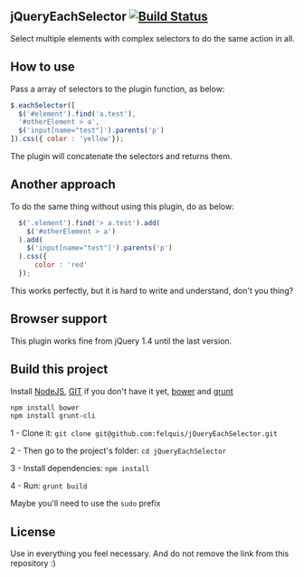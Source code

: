 ## jQueryEachSelector [![Build Status](https://travis-ci.org/felquis/jQueryEachSelector.png?branch=master)](https://travis-ci.org/felquis/jQueryEachSelector)

Select multiple elements with complex selectors to do the same action in all.

## How to use
Pass a array of selectors to the plugin function, as below:

```js
$.eachSelector([
  $('#element').find('a.test'),
  '#otherElement > a',
  $('input[name="test"]').parents('p')
]).css({ color : 'yellow'});
```

The plugin will concatenate the selectors and returns them.

## Another approach
To do the same thing without using this plugin, do as below:
```js
  $('.element').find('> a.test').add(
    $('#otherElement > a')
  ).add(
    $('input[name="test"]').parents('p')
  ).css({
      color : 'red'
  });
```
This works perfectly, but it is hard to write and understand, don't you thing?

## Browser support
This plugin works fine from jQuery 1.4 until the last version.

## Build this project
Install [NodeJS](http://nodejs.org/download/), [GIT](http://git-scm.com/downloads) if you don't have it yet, [bower](http://bower.io/) and [grunt](http://gruntjs.com/)
```bash
npm install bower
npm install grunt-cli
```

1 - Clone it:
  `git clone git@github.com:felquis/jQueryEachSelector.git`

2 - Then go to the project's folder:
  `cd jQueryEachSelector`

3 - Install dependencies:
  `npm install`

4 - Run:
  `grunt build`

Maybe you'll need to use the `sudo` prefix

## License
Use in everything you feel necessary.
And do not remove the link from this repository :)